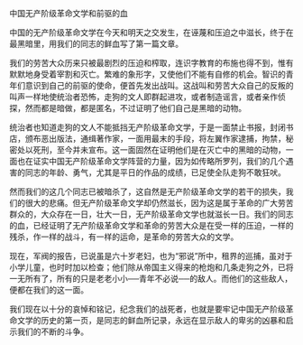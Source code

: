 中国无产阶级革命文学和前驱的血

  

中国的无产阶级革命文学在今天和明天之交发生，在诬蔑和压迫之中滋长，终于在最黑暗里，用我们的同志的鲜血写了第一篇文章。

我们的劳苦大众历来只被最剧烈的压迫和榨取，连识字教育的布施也得不到，惟有默默地身受着宰割和灭亡。繁难的象形字，又使他们不能有自修的机会。智识的青年们意识到自己的前驱的使命，便首先发出战叫。这战叫和劳苦大众自己的反叛的叫声一样地使统治者恐怖，走狗的文人即群起进攻，或者制造谣言，或者亲作侦探，然而都是暗做，都是匿名，不过证明了他们自己是黑暗的动物。

统治者也知道走狗的文人不能抵挡无产阶级革命文学，于是一面禁止书报，封闭书店，颁布恶出版法，通缉著作家，一面用最末的手段，将左翼作家逮捕，拘禁，秘密处以死刑，至今并未宣布。这一面固然在证明他们是在灭亡中的黑暗的动物，一面也在证实中国无产阶级革命文学阵营的力量，因为如传略所罗列，我们的几个遇害的同志的年龄、勇气，尤其是平日的作品的成绩，已足使全队走狗不敢狂吠。

然而我们的这几个同志已被暗杀了，这自然是无产阶级革命文学的若干的损失，我们的很大的悲痛。但无产阶级革命文学却仍然滋长，因为这是属于革命的广大劳苦群众的，大众存在一日，壮大一日，无产阶级革命文学也就滋长一日。我们的同志的血，已经证明了无产阶级革命文学和革命的劳苦大众是在受一样的压迫，一样的残杀，作一样的战斗，有一样的运命，是革命的劳苦大众的文学。

现在，军阀的报告，已说虽是六十岁老妇，也为“邪说”所中，租界的巡捕，虽对于小学儿童，也时时加以检查；他们除从帝国主义得来的枪炮和几条走狗之外，已将一无所有了，所有的只是老老小小──青年不必说──的敌人。而他们的这些敌人，便都在我们的这一面。

我们现在以十分的哀悼和铭记，纪念我们的战死者，也就是要牢记中国无产阶级革命文学的历史的第一页，是同志的鲜血所记录，永远在显示敌人的卑劣的凶暴和启示我们的不断的斗争。